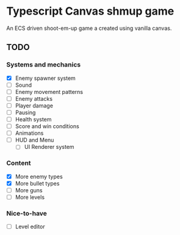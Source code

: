 # Typescript Canvas shmup game
An ECS driven shoot-em-up game a created using vanilla canvas.

## TODO

### Systems and mechanics

- [x] Enemy spawner system
- [ ] Sound
- [ ] Enemy movement patterns
- [ ] Enemy attacks
- [ ] Player damage
- [ ] Pausing
- [ ] Health system
- [ ] Score and win conditions
- [ ] Animations
- [ ] HUD and Menu
    - [ ] UI Renderer system

### Content

- [x] More enemy types
- [x] More bullet types
- [ ] More guns
- [ ] More levels

### Nice-to-have
- [ ] Level editor
